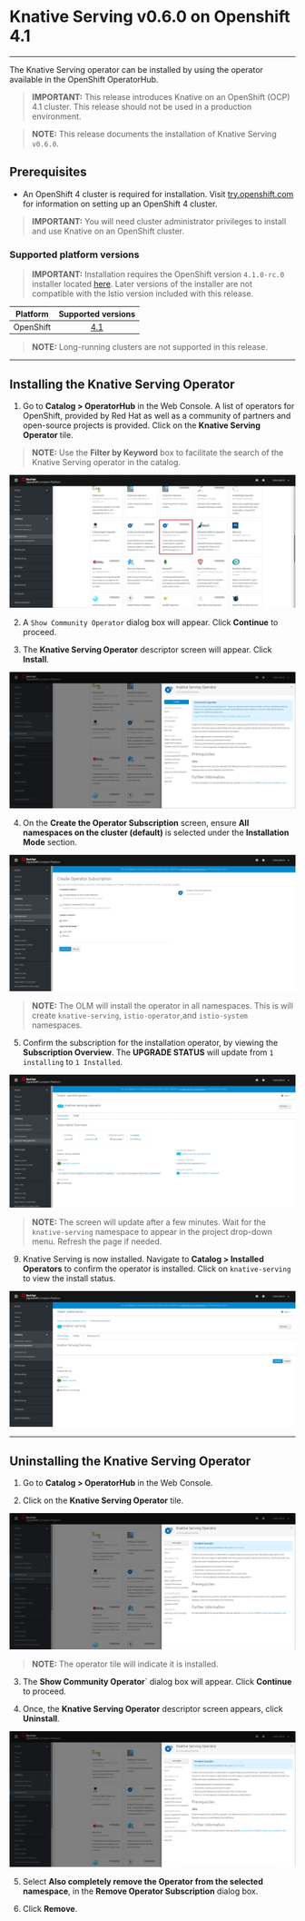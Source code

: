 # Knative Serving v0.6.0 on Openshift 4.1
--------

The Knative Serving operator can be installed by using the operator available in the OpenShift OperatorHub.


> **IMPORTANT:** This release introduces Knative on an OpenShift (OCP) 4.1 cluster. This release should not be used in a production environment.

> **NOTE:** This release documents the installation of Knative Serving `v0.6.0`.

## Prerequisites

* An OpenShift 4 cluster is required for installation. Visit [try.openshift.com](try.openshift.com) for information on setting up an OpenShift 4 cluster.

> **IMPORTANT:**  You will need cluster administrator privileges to install and use Knative on an OpenShift cluster.

### Supported platform versions

> **IMPORTANT:** Installation requires the OpenShift version `4.1.0-rc.0` installer located [here](https://mirror.openshift.com/pub/openshift-v4/clients/ocp/4.1.0-rc.0/). Later versions of the installer are not compatible with the Istio version included with this release.

| Platform        | Supported versions           |
| ------------- |:-------------:|
| OpenShift      | [4.1](https://try.openshift.com/)          |

> **NOTE:**  Long-running clusters are not supported in this release.

------
## Installing the Knative Serving Operator 

1. Go to **Catalog > OperatorHub** in the Web Console. A list of operators for OpenShift, provided by Red Hat as well as a community of partners and open-source projects is provided. Click on the **Knative Serving Operator** tile. 

> **NOTE:** Use the **Filter by Keyword** box to facilitate the search of the Knative Serving operator in the catalog. 

![KSO Tile](images/knative_serving_tile_highlighted.png)

2. A `Show Community Operator` dialog box will appear. Click **Continue** to proceed.

3. The **Knative Serving Operator** descriptor screen will appear. Click **Install**.

![KSO Install Screen](images/knative_serving_operator_screen.png)

4. On the **Create the Operator Subscription** screen, ensure  **All namespaces on the cluster (default)** is selected under the **Installation Mode** section.

![KSO Namespaces Default](images/knative_serving_namespaces_default.png)

> **NOTE:** The OLM will install the operator in all namespaces. This is will create `knative-serving`, `istio-operator`,and `istio-system` namespaces.

5. Confirm the subscription for the installation operator, by viewing the **Subscription Overview**. The **UPGRADE STATUS** will update from `1 installing` to `1 Installed`.

![KSO Upgrade Status](images/knative_serving_installed_sub.png)

> **NOTE:** The screen will update after a few minutes. Wait for the `knative-serving` namespace to appear in the project drop-down menu. Refresh the page if needed.

9. Knative Serving is now installed. Navigate to **Catalog > Installed Operators** to confirm the operator is installed. Click on `knative-serving` to view the install status.

![KSO installed](images/knative_serving_installed_operator.png)


------
## Uninstalling the Knative Serving Operator 

1. Go to **Catalog > OperatorHub** in the Web Console. 

2. Click on the **Knative Serving Operator** tile. 

![KSO Uninstall Tile](images/knative_serving_uninstall_operator.png)

> **NOTE:** The operator tile will indicate it is installed.
 
3. The **Show Community Operator**` dialog box will appear. Click **Continue** to proceed.

4. Once, the **Knative Serving Operator** descriptor screen appears, click **Uninstall**.

![KSO Uninstall](images/knative_serving_uninstall_operator.png)

5. Select **Also completely remove the Operator from the selected namespace**, in the **Remove Operator Subscription** dialog box.

6. Click **Remove**.


